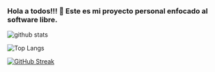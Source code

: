 ### Hola a todos!!! 👋 Este es mi proyecto personal enfocado al software libre.

![github stats](https://github-readme-stats.vercel.app/api?username=davidrgfoss&show_icons=true&theme=buefy)

![Top Langs](https://github-readme-stats.vercel.app/api/top-langs/?username=davidrgfoss&layout=compact&theme=buefy)

[![GitHub Streak](https://streak-stats.demolab.com?user=davidrgfoss&theme=dracula&locale=es&date_format=j%2Fn%5B%2FY%5D)](https://git.io/streak-stats)

<!--
**davidrgfoss/davidrgfoss** is a ✨ _special_ ✨ repository because its `README.md` (this file) appears on your GitHub profile.



Here are some ideas to get you started:

- 🔭 I’m currently working on ...
- 🌱 I’m currently learning ...
- 👯 I’m looking to collaborate on ...
- 🤔 I’m looking for help with ...
- 💬 Ask me about ...
- 📫 How to reach me: ...
- 😄 Pronouns: ...
- ⚡ Fun fact: ...
-->
